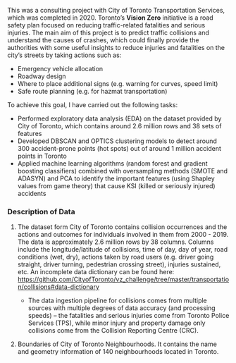 This was a consulting project with City of Toronto Transportation Services, which was completed in 2020. Toronto’s **Vision Zero** initiative is a road safety plan focused on reducing traffic-related fatalities and serious injuries. The main aim of this project is to predict traffic collisions and understand the causes of crashes, which could finally provide the authorities with some useful insights to reduce injuries and fatalities on the city’s streets by taking actions such as:
- Emergency vehicle allocation
- Roadway design
- Where to place additional signs (e.g. warning for curves, speed limit)
- Safe route planning (e.g. for hazmat transportation)

To achieve this goal, I have carried out the following tasks:
- Performed exploratory data analysis (EDA) on the dataset provided by City of Toronto, which contains around 2.6 million rows and 38 sets of features
- Developed DBSCAN and OPTICS clustering models to detect around 300 accident-prone points (hot spots) out of around 1 million accident points in Toronto 
- Applied machine learning algorithms (random forest and gradient boosting classifiers) combined with oversampling methods (SMOTE and ADASYN) and PCA to identify the important features (using Shapley values from game theory) that cause KSI (killed or seriously injured) accidents
  
### Description of Data
1. The dataset form City of Toronto contains collision occurrences and the actions and outcomes for individuals involved in them from 2000 - 2019.  The data is approximately 2.6 million rows by 38 columns.  Columns include the longitude/latitude of collisions, time of day, day of year, road conditions (wet, dry), actions taken by road users (e.g. driver going straight, driver turning, pedestrian crossing street), injuries sustained, etc.  An incomplete data dictionary can be found here: https://github.com/CityofToronto/vz_challenge/tree/master/transportation/collisions#data-dictionary

	* The data ingestion pipeline for collisions comes from multiple sources with multiple degrees of data accuracy (and processing speeds) – the fatalities and serious injuries come from Toronto Police Services (TPS), while minor injury and property damage only collisions come from the Collision Reporting Centre (CRC).

2. Boundaries of City of Toronto Neighbourhoods. It contains the name and geometry information of 140 neighbourhoods located in Toronto.
